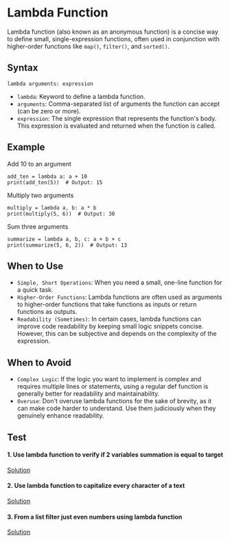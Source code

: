# Lambda Function
Lambda function (also known as an anonymous function) is a concise way to define small, single-expression functions, often used in conjunction with higher-order functions like `map()`, `filter()`, and `sorted()`.

## Syntax
```
lambda arguments: expression
```

- `lambda`: Keyword to define a lambda function.
- `arguments`: Comma-separated list of arguments the function can accept (can be zero or more).
- `expression`: The single expression that represents the function's body. This expression is evaluated and returned when the function is called.

## Example
Add 10 to an argument
```
add_ten = lambda a: a + 10
print(add_ten(5))  # Output: 15
```

Multiply two arguments
```
multiply = lambda a, b: a * b
print(multiply(5, 6))  # Output: 30
```

Sum three arguments
```
summarize = lambda a, b, c: a + b + c
print(summarize(5, 6, 2))  # Output: 13
```

## When to Use
- `Simple, Short Operations`: When you need a small, one-line function for a quick task.
- `Higher-Order Functions`: Lambda functions are often used as arguments to higher-order functions that take functions as inputs or return functions as outputs.
- `Readability (Sometimes)`: In certain cases, lambda functions can improve code readability by keeping small logic snippets concise. However, this can be subjective and depends on the complexity of the expression.

## When to Avoid
- `Complex Logic`: If the logic you want to implement is complex and requires multiple lines or statements, using a regular def function is generally better for readability and maintainability.
- `Overuse`: Don't overuse lambda functions for the sake of brevity, as it can make code harder to understand. Use them judiciously when they genuinely enhance readability.

## Test
#### 1. Use lambda function to verify if 2 variables summation is equal to target
[Solution](./test__001.py)

#### 2. Use lambda function to capitalize every character of a text
[Solution](./test__002.py)

#### 3. From a list filter just even numbers using lambda function
[Solution](./test__003.py)